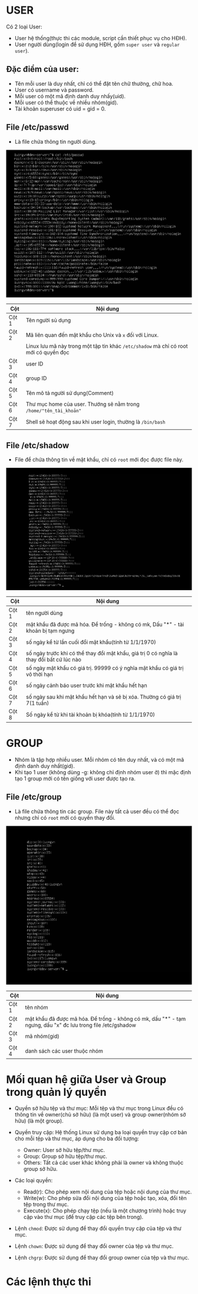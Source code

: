 # USER
Có 2 loại User:

- User hệ thống(thực thi các module, script cần thiết phục vụ cho HĐH).
- User người dùng(login để sử dụng HĐH, gồm `super user` và `regular user`).

## Đặc điểm của user:
- Tên mỗi user là duy nhất, chỉ có thể đặt tên chữ thường, chữ hoa.
- User có username và password.
- Mỗi user có một mã định danh duy nhấy(uid).
- Mỗi user có thể thuộc về nhiều nhóm(gid).
- Tài khoản superuser có uid = gid = 0.

## File /etc/passwd

- Là file chứa thông tin người dùng.

![LINUX/images/user_01.png](../images/user_01.png)

|Cột  |Nội dung|
|---  |---  |
|Cột 1|Tên người sủ dụng|
|Cột 2|Mã liên quan đến mật khẩu cho Unix và `x` đối với Linux. 
||Linux lưu mã này trong một tập tin khác `/etc/shadow` mà chỉ có root mới có quyền đọc|
|Cột 3|user ID|
|Cột 4|group ID|
|Cột 5|Tên mô tả người sử dụng(Comment)|
|Cột 6|Thư mục home của user. Thướng sẽ nằm trong `/home/"tên_tài_khoản"`|
|Cột 7|Shell sẽ hoạt động sau khi user login, thường là `/bin/bash`|

## File /etc/shadow

- File để chứa thông tin về mật khẩu, chỉ có `root` mới đọc được file này.

![LINUX/images/user_01.png](../images/user_02.png)

|Cột  |Nội dung|
|---  |---  |
|Cột 1|tên người dùng|
|Cột 2|mật khẩu đã được mã hóa. Để trống - không có mk, Dấu "*" - tài khoản bị tạm ngưng|
|Cột 3|số ngày kể từ lần cuối đổi mật khẩu(tính từ 1/1/1970)|
|Cột 4|số ngày trước khi có thể thay đổi mật khẩu, giá trị 0 có nghĩa là thay đổi bất cứ lúc nào|
|Cột 5|số ngày mật khẩu có giá trị. 99999 có ý nghĩa mật khẩu có giá trị vô thời hạn|
|Cột 6|số ngày cảnh báo user trước khi mật khẩu hết hạn|
|Cột 7|số ngày sau khi mật khẩu hết hạn và sẽ bị xóa. Thường có giá trị 7(1 tuần)|
|Cột 8|Số ngày kể từ khi tài khoản bị khóa(tính từ 1/1/1970)|

# GROUP
- Nhóm là tập hợp nhiều user. Mỗi nhóm có tên duy nhất, và có một mã định danh duy nhất(gid).
- Khi tạo 1 user (không dùng -g: không chỉ định nhóm user ở) thì mặc định tạo 1 group mới có tên giống với user được tạo ra.

## File /etc/group
- Là file chứa thông tin các group. File này tất cả user đều có thể đọc nhưng chỉ có `root` mới có quyền thay đổi.

![LINUX/images/user_01.png](../images/group_01.png)

|Cột  |Nội dung|
|---  |---  |
|Cột 1|tên nhóm|
|Cột 2|mật khẩu đã được mã hóa. Để trống - không có mk, dấu "*" - tạm ngưng, dấu "x" đc lưu trong file /etc/gshadow|
|Cột 3|mã nhóm(gid)|
|Cột 4|danh sách các user thuộc nhóm|

# Mối quan hệ giữa User và Group trong quản lý quyền
- Quyền sở hữu tệp và thư mục: Mỗi tệp và thư mục trong Linux đều có thông tin về owner(chủ sở hữu) (là một user) và group owner(nhóm sở hữu) (là một group).
- Quyền truy cập: Hệ thống Linux sử dụng ba loại quyền truy cập cơ bản cho mỗi tệp và thư mục, áp dụng cho ba đối tượng:
  - Owner: User sở hữu tệp/thư mục.
  - Group: Group sở hữu tệp/thư mục.
  - Others: Tất cả các user khác không phải là owner và không thuộc group sở hữu.
- Các loại quyền:
  - Read(r): Cho phép xem nội dung của tệp hoặc nội dung của thư mục.
  - Write(w): Cho phép sửa đổi nội dung của tệp hoặc tạo, xóa, đổi tên tệp trong thư mục.
  - Execute(x): Cho phép chạy tệp (nếu là một chương trình) hoặc truy cập vào thư mục (để truy cập các tệp bên trong).

- Lệnh `chmod`: Được sử dụng để thay đổi quyền truy cập của tệp và thư mục.

- Lệnh `chown`: Được sử dụng để thay đổi owner của tệp và thư mục.

- Lệnh `chgrp`: Được sử dụng để thay đổi group owner của tệp và thư mục.

# Các lệnh thực thi
